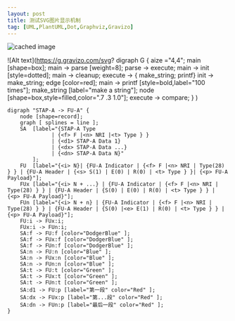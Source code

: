 ```yaml
---
layout: post
title: 测试SVG图片显示机制
tag: [UML,PlantUML,Dot,Graphviz,Gravizo]
---
```


<!--break-->

![cached image](http://www.plantuml.com/plantuml/proxy?src=https://raw.githubusercontent.com/zeerd/zeerd.github.io/master/public/2021/03/22/test.txt)

![Alt text](https://g.gravizo.com/svg?
  digraph G {
    aize ="4,4";
    main [shape=box];
    main -> parse [weight=8];
    parse -> execute;
    main -> init [style=dotted];
    main -> cleanup;
    execute -> { make_string; printf}
    init -> make_string;
    edge [color=red];
    main -> printf [style=bold,label="100 times"];
    make_string [label="make a string"];
    node [shape=box,style=filled,color=".7 .3 1.0"];
    execute -> compare;
  }
)

```graphviz
digraph "STAP-A -> FU-A" {
    node [shape=record];
    graph [ splines = line ];
    SA  [label="{STAP-A Type
              | {<f> F |<n> NRI |<t> Type } }
              | {<d1> STAP-A Data 1}
              | {<dx> STAP-A Data ...}
              | {<dn> STAP-A Data N}"
        ];
    FU  [label="{<i> N}| {FU-A Indicator | {<f> F |<n> NRI | Type(28) } } | {FU-A Header | {<s> S(1) | E(0) | R(0) | <t> Type } }| {<p> FU-A Payload}"];
    FUx [label="{<i> N + ...} | {FU-A Indicator | {<f> F |<n> NRI | Type(28) } } | {FU-A Header | {S(0) | E(0) | R(0) | <t> Type } } | {<p> FU-A Payload}"];
    FUn [label="{<i> N + n} | {FU-A Indicator | {<f> F |<n> NRI | Type(28) } } | {FU-A Header | {S(0) |<e> E(1) | R(0) | <t> Type } } | {<p> FU-A Payload}"];
    FU:i -> FUx:i;
    FUx:i -> FUn:i;
    SA:f -> FU:f [color="DodgerBlue" ];
    SA:f -> FUx:f [color="DodgerBlue" ];
    SA:f -> FUn:f [color="DodgerBlue" ];
    SA:n -> FU:n [color="Blue" ];
    SA:n -> FUx:n [color="Blue" ];
    SA:n -> FUn:n [color="Blue" ];
    SA:t -> FU:t [color="Green" ];
    SA:t -> FUx:t [color="Green" ];
    SA:t -> FUn:t [color="Green" ];
    SA:d1 -> FU:p [label="第一段" color="Red" ];
    SA:dx -> FUx:p [label="第...段" color="Red" ];
    SA:dn -> FUn:p [label="最后一段" color="Red" ];
}
```

